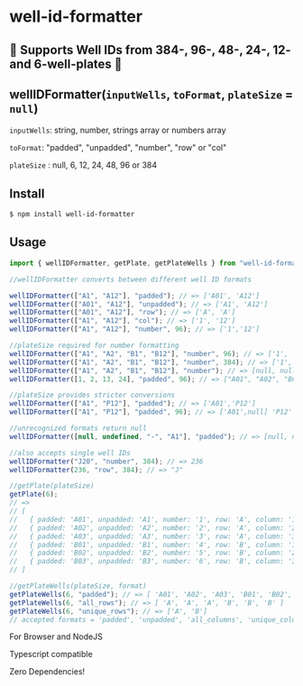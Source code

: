 # well-id-formatter

## :star2: Supports Well IDs from 384-, 96-, 48-, 24-, 12- and 6-well-plates :star2:

## wellIDFormatter(`inputWells`, `toFormat`, `plateSize` = `null`)

`inputWells`: string, number, strings array or numbers array

`toFormat`: "padded", "unpadded", "number", "row" or "col"

`plateSize` : null, 6, 12, 24, 48, 96 or 384

## Install

```bash
$ npm install well-id-formatter
```

## Usage

```js
import { wellIDFormatter, getPlate, getPlateWells } from "well-id-formatter";

//wellIDFormatter converts between different well ID formats

wellIDFormatter(["A1", "A12"], "padded"); // => ['A01', 'A12']
wellIDFormatter(["A01", "A12"], "unpadded"); // => ['A1', 'A12']
wellIDFormatter(["A01", "A12"], "row"); // => ['A', 'A']
wellIDFormatter(["A1", "A12"], "col"); // => ['1', '12']
wellIDFormatter(["A1", "A12"], "number", 96); // => ['1','12']

//plateSize required for number formatting
wellIDFormatter(["A1", "A2", "B1", "B12"], "number", 96); // => ['1', '2', '13', '24']
wellIDFormatter(["A1", "A2", "B1", "B12"], "number", 384); // => ['1', '2', '25', '36']
wellIDFormatter(["A1", "A2", "B1", "B12"], "number"); // => [null, null, null, null]
wellIDFormatter([1, 2, 13, 24], "padded", 96); // => ["A01", "A02", "B01", "B12"]

//plateSize provides stricter conversions
wellIDFormatter(["A1", "P12"], "padded"); // => ['A01','P12']
wellIDFormatter(["A1", "P12"], "padded", 96); // => ['A01',null] 'P12' does not exist in 96-well plate

//unrecognized formats return null
wellIDFormatter([null, undefined, "-", "A1"], "padded"); // => [null, null, null, "A01"]

//also accepts single well IDs
wellIDFormatter("J20", "number", 384); // => 236
wellIDFormatter(236, "row", 384); // => "J"

//getPlate(plateSize)
getPlate(6);
// =>
// [
//   { padded: 'A01', unpadded: 'A1', number: '1', row: 'A', column: '1' },
//   { padded: 'A02', unpadded: 'A2', number: '2', row: 'A', column: '2' },
//   { padded: 'A03', unpadded: 'A3', number: '3', row: 'A', column: '3' },
//   { padded: 'B01', unpadded: 'B1', number: '4', row: 'B', column: '1' },
//   { padded: 'B02', unpadded: 'B2', number: '5', row: 'B', column: '2' },
//   { padded: 'B03', unpadded: 'B3', number: '6', row: 'B', column: '3' }
// ]

//getPlateWells(plateSize, format)
getPlateWells(6, "padded"); // => [ 'A01', 'A02', 'A03', 'B01', 'B02', 'B03' ]
getPlateWells(6, "all_rows"); // => [ 'A', 'A', 'A', 'B', 'B', 'B' ]
getPlateWells(6, "unique_rows"); // => ['A', 'B']
// accepted formats = 'padded', 'unpadded', 'all_columns', 'unique_columns', 'all_rows', 'unique_rows' or 'number'
```

For Browser and NodeJS

Typescript compatible

Zero Dependencies!
